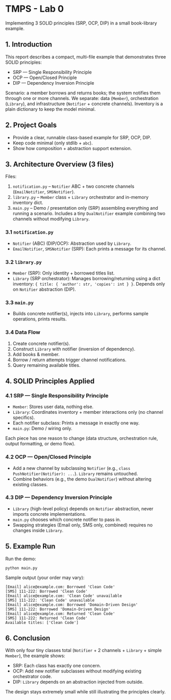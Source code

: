 # TMPS - Lab 0

Implementing 3 SOLID principles (SRP, OCP, DIP) in a small book-library example.

## 1. Introduction

This report describes a compact, multi-file example that demonstrates three SOLID principles:

- SRP — Single Responsibility Principle
- OCP — Open/Closed Principle
- DIP — Dependency Inversion Principle

Scenario: a member borrows and returns books; the system notifies them through one or more channels. We separate: data (`Member`), orchestration (`Library`), and infrastructure (`Notifier` + concrete channels). Inventory is a plain dictionary to keep the model minimal.

## 2. Project Goals

- Provide a clear, runnable class-based example for SRP, OCP, DIP.
- Keep code minimal (only stdlib + `abc`).
- Show how composition + abstraction support extension.

## 3. Architecture Overview (3 files)

Files:

1. `notification.py` – `Notifier` ABC + two concrete channels (`EmailNotifier`, `SMSNotifier`).
2. `library.py` – `Member` class + `Library` orchestrator and in-memory inventory dict.
3. `main.py` – Demo / presentation only (SRP) assembling everything and running a scenario. Includes a tiny `DualNotifier` example combining two channels without modifying `Library`.

### 3.1 `notification.py`
- `Notifier` (ABC) (DIP/OCP): Abstraction used by `Library`.
- `EmailNotifier`, `SMSNotifier` (SRP): Each prints a message for its channel.

### 3.2 `library.py`
- `Member` (SRP): Only identity + borrowed titles list.
- `Library` (SRP orchestrator): Manages borrowing/returning using a dict inventory: `{ title: { 'author': str, 'copies': int } }`. Depends only on `Notifier` abstraction (DIP).

### 3.3 `main.py`
- Builds concrete notifier(s), injects into `Library`, performs sample operations, prints results.

### 3.4 Data Flow
1. Create concrete notifier(s).
2. Construct `Library` with notifier (inversion of dependency).
3. Add books & member.
4. Borrow / return attempts trigger channel notifications.
5. Query remaining available titles.

## 4. SOLID Principles Applied

### 4.1 SRP — Single Responsibility Principle
- `Member`: Stores user data, nothing else.
- `Library`: Coordinates inventory + member interactions only (no channel specifics).
- Each notifier subclass: Prints a message in exactly one way.
- `main.py`: Demo / wiring only.

Each piece has one reason to change (data structure, orchestration rule, output formatting, or demo flow).

### 4.2 OCP — Open/Closed Principle
- Add a new channel by subclassing `Notifier` (e.g., `class PushNotifier(Notifier): ...`). `Library` remains untouched.
- Combine behaviors (e.g., the demo `DualNotifier`) without altering existing classes.

### 4.3 DIP — Dependency Inversion Principle
- `Library` (high-level policy) depends on `Notifier` abstraction, never imports concrete implementations.
- `main.py` chooses which concrete notifier to pass in.
- Swapping strategies (Email only, SMS only, combined) requires no changes inside `Library`.

## 5. Example Run

Run the demo:

```
python main.py
```

Sample output (your order may vary):

```
[Email] alice@example.com: Borrowed 'Clean Code'
[SMS] 111-222: Borrowed 'Clean Code'
[Email] alice@example.com: 'Clean Code' unavailable
[SMS] 111-222: 'Clean Code' unavailable
[Email] alice@example.com: Borrowed 'Domain-Driven Design'
[SMS] 111-222: Borrowed 'Domain-Driven Design'
[Email] alice@example.com: Returned 'Clean Code'
[SMS] 111-222: Returned 'Clean Code'
Available titles: ['Clean Code']
```

## 6. Conclusion

With only four tiny classes total (`Notifier` + 2 channels + `Library` + simple `Member`), the example shows:

- SRP: Each class has exactly one concern.
- OCP: Add new notifier subclasses without modifying existing orchestrator code.
- DIP: `Library` depends on an abstraction injected from outside.

The design stays extremely small while still illustrating the principles clearly.
